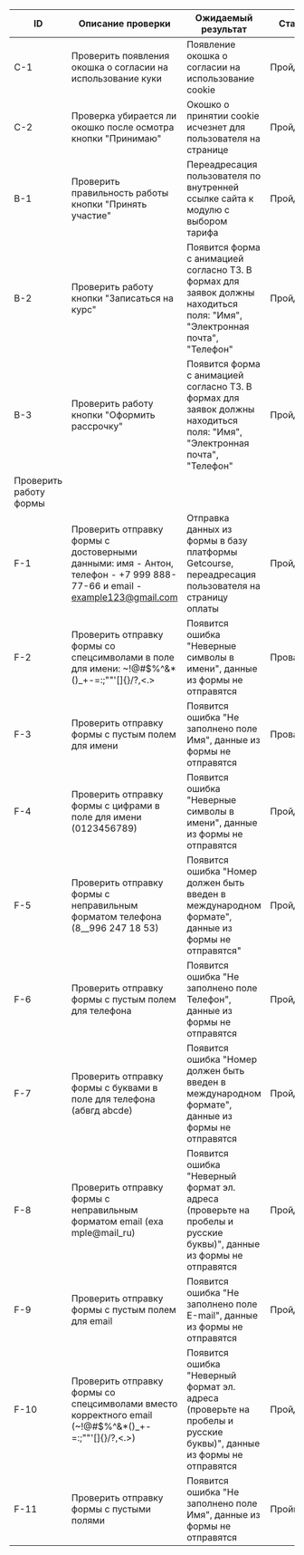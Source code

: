| ID                     | Описание проверки                                                                                                       | Ожидаемый результат                                                                                                       | Статус    |
| ---------------------- | ----------------------------------------------------------------------------------------------------------------------- | ------------------------------------------------------------------------------------------------------------------------- | --------- |
| C-1                    | Проверить появления окошка о согласии на использование куки                                                             | Появление окошка о согласии на использование cookie                                                                       | Пройден   |
| C-2                    | Проверка убирается ли окошко после осмотра кнопки "Принимаю"                                                            | Окошко о принятии cookie исчезнет для пользователя на странице                                                            | Пройден   |
| B-1                    | Проверить правильность работы кнопки "Принять участие"                                                                  | Переадресация пользователя по внутренней ссылке сайта к модулю с выбором тарифа                                           | Пройден   |
| B-2                    | Проверить работу кнопки "Записаться на курс"                                                                            | Появится форма с анимацией согласно ТЗ. В формах для заявок должны находиться поля: "Имя", "Электронная почта", "Телефон" | Пройден   |
| B-3                    | Проверить работу кнопки "Оформить рассрочку"                                                                            | Появится форма с анимацией согласно ТЗ. В формах для заявок должны находиться поля: "Имя", "Электронная почта", "Телефон" | Пройден   |
| Проверить работу формы |                                                                                                                         |                                                                                                                           |           |
| F-1                    | Проверить отправку формы с достоверными данными: имя - Антон, телефон - +7 999 888-77-66 и email - example123@gmail.com | Отправка данных из формы в базу платформы Getcourse, переадресация пользователя на страницу оплаты                        | Пройден   |
| F-2                    | Проверить отправку формы со спецсимволами в поле для имени: ~!@#$%^&\*()\_+-=:;""'[]{}/?,<.>                            | Появится ошибка "Неверные символы в имени", данные из формы не отправятся                                                 | Провален  |
| F-3                    | Проверить отправку формы с пустым полем для имени                                                                       | Появится ошибка "Не заполнено поле Имя", данные из формы не отправятся                                                    | Провален  |
| F-4                    | Проверить отправку формы с цифрами в поле для имени (0123456789)                                                        | Появится ошибка "Неверные символы в имени", данные из формы не отправятся                                                 | Пройден   |
| F-5                    | Проверить отправку формы с неправильным форматом телефона (8\_\_996 247 18 53)                                          | Появится ошибка "Номер должен быть введен в международном формате", данные из формы не отправятся"                        | Пройден   |
| F-6                    | Проверить отправку формы с пустым полем для телефона                                                                    | Появится ошибка "Не заполнено поле Телефон", данные из формы не отправятся                                                | Пройден   |
| F-7                    | Проверить отправку формы с буквами в поле для телефона (абвгд abcde)                                                    | Появится ошибка "Номер должен быть введен в международном формате", данные из формы не отправятся                         | Пройден   |
| F-8                    | Проверить отправку формы с неправильным форматом email (exa mple@mail_ru)                                               | Появится ошибка "Неверный формат эл. адреса (проверьте на пробелы и русские буквы)", данные из формы не отправятся        | Пройден   |
| F-9                    | Проверить отправку формы с пустым полем для email                                                                       | Появится ошибка "Не заполнено поле Е-mail", данные из формы не отправятся                                                 | Пройден   |
| F-10                   | Проверить отправку формы со спецсимволами вместо корректного email (~!@#$%^&\*()\_+-=:;""'[]{}/?,<.>)                   | Появится ошибка "Неверный формат эл. адреса (проверьте на пробелы и русские буквы)", данные из формы не отправятся        | Пройден   |
| F-11                   | Проверить отправку формы с пустыми полями                                                                               | Появится ошибка "Не заполнено поле Имя", данные из формы не отправятся                                                    | Пройвален |
